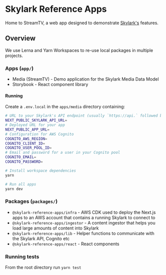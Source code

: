 # Skylark Reference Apps

Home to StreamTV, a web app designed to demonstrate [Skylark's](https://www.skylarkplatform.com/) features.

## Overview

We use Lerna and Yarn Workspaces to re-use local packages in multiple projects.

### Apps (`app/`)

- Media (StreamTV) - Demo application for the Skylark Media Data Model
- Storybook - React component library

#### Running

Create a `.env.local` in the `apps/media` directory containing:

```bash
# URL to your Skylark's API endpoint (usually `https://api.` followed by the Skylark URL)
NEXT_PUBLIC_SKYLARK_API_URL=
# Deployed URL for your app
NEXT_PUBLIC_APP_URL=
# Configuration for AWS Cognito
COGNITO_AWS_REGION=
COGNITO_CLIENT_ID=
COGNITO_USER_POOL_ID=
# Email and password for a user in your Cognito pool
COGNITO_EMAIL=
COGNITO_PASSWORD=
```

```bash
# Install workspace dependencies
yarn

# Run all apps
yarn dev
```

### Packages (`packages/`)

- `@skylark-reference-apps/infra` - AWS CDK used to deploy the Next.js apps to an AWS account that contains a running Skylark to connect to
- `@skylark-reference-apps/ingestor` - A content ingestor that helps you load large amounts of content into Skylark
- `@skylark-reference-apps/lib` - Helper functions to communicate with the Skylark API, Cognito etc
- `@skylark-reference-apps/react` - React components

### Running tests

From the root directory run `yarn test`
